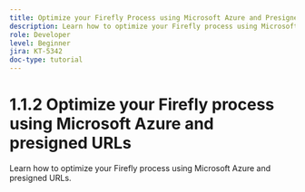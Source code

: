 ```yaml
---
title: Optimize your Firefly Process using Microsoft Azure and Presigned URLs
description: Learn how to optimize your Firefly process using Microsoft Azure and presigned URLs
role: Developer
level: Beginner
jira: KT-5342
doc-type: tutorial
---
```

# 1.1.2 Optimize your Firefly process using Microsoft Azure and presigned URLs

Learn how to optimize your Firefly process using Microsoft Azure and presigned URLs.